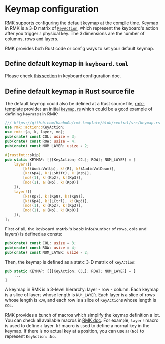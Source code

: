 # Keymap configuration

RMK supports configuring the default keymap at the compile time. Keymap in RMK is a 3-D matrix of [`KeyAction`](https://docs.rs/rmk/latest/rmk/action/enum.KeyAction.html), which represent the keyboard's action after you trigger a physical key. The 3 dimensions are the number of columns, rows and layers.

RMK provides both Rust code or config ways to set your default keymap.

## Define default keymap in `keyboard.toml`

Please check [this section](keyboard_configuration.md#layout) in keyboard configuration doc.

## Define default keymap in Rust source file

The default keymap could also be defined at a Rust source file, [rmk-template](https://github.com/HaoboGu/rmk-template) provides an initial [`keymap.rs`](https://github.com/HaoboGu/rmk-template/blob/central/src/keymap.rs) which could be a good example of defining keymaps in RMK:

```rust
/// https://github.com/HaoboGu/rmk-template/blob/central/src/keymap.rs
use rmk::action::KeyAction;
use rmk::{a, k, layer, mo};
pub(crate) const COL: usize = 3;
pub(crate) const ROW: usize = 4;
pub(crate) const NUM_LAYER: usize = 2;

#[rustfmt::skip]
pub static KEYMAP: [[[KeyAction; COL]; ROW]; NUM_LAYER] = [
    layer!([
        [k!(AudioVolUp), k!(B), k!(AudioVolDown)],
        [k!(Kp4), k!(LShift), k!(Kp6)],
        [mo!(1), k!(Kp2), k!(Kp3)],
        [mo!(1), a!(No), k!(Kp0)]
    ]),
    layer!([
        [k!(Kp7), k!(Kp8), k!(Kp9)],
        [k!(Kp4), k!(LCtrl), k!(Kp6)],
        [mo!(1), k!(Kp2), k!(Kp3)],
        [mo!(1), a!(No), k!(Kp0)]
    ]),
];
```

First of all, the keyboard matrix's basic info(number of rows, cols and layers) is defined as consts:

```rust
pub(crate) const COL: usize = 3;
pub(crate) const ROW: usize = 4;
pub(crate) const NUM_LAYER: usize = 2;
```

Then, the keymap is defined as a static 3-D matrix of `KeyAction`: 

```rust
pub static KEYMAP: [[[KeyAction; COL]; ROW]; NUM_LAYER] = [
    ...
]
```

A keymap in RMK is a 3-level hierarchy: layer - row - column. Each keymap is a slice of layers whose length is `NUM_LAYER`. Each layer is a slice of rows whose length is `ROW`, and each row is a slice of `KeyAction`s whose length is `COL`.

RMK provides a bunch of macros which simplify the keymap definition a lot. You can check all available macros in [RMK doc](https://docs.rs/rmk/latest/rmk/index.html#macros). For example, `layer!` macro is used to define a layer. `k!` macro is used to define a normal key in the keymap. If there is no actual key at a position, you can use `a!(No)` to represent `KeyAction::No`.
